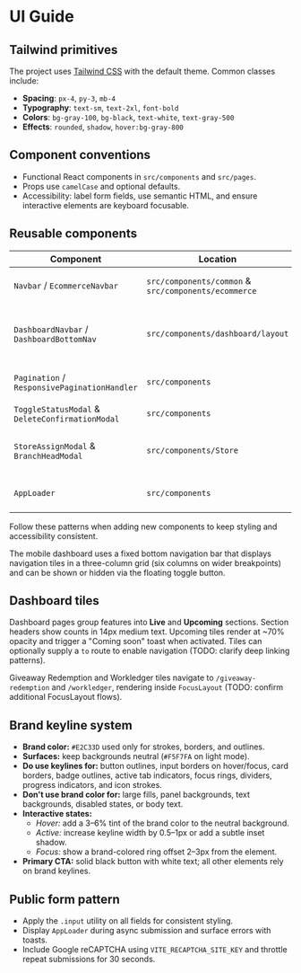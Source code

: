 # UI Guide

## Tailwind primitives

The project uses [Tailwind CSS](https://tailwindcss.com) with the default theme. Common classes include:

- **Spacing**: `px-4`, `py-3`, `mb-4`
- **Typography**: `text-sm`, `text-2xl`, `font-bold`
- **Colors**: `bg-gray-100`, `bg-black`, `text-white`, `text-gray-500`
- **Effects**: `rounded`, `shadow`, `hover:bg-gray-800`

## Component conventions

- Functional React components in `src/components` and `src/pages`.
- Props use `camelCase` and optional defaults.
- Accessibility: label form fields, use semantic HTML, and ensure interactive elements are keyboard focusable.

## Reusable components

| Component | Location | Notes |
|-----------|----------|-------|
| `Navbar` / `EcommerceNavbar` | `src/components/common` & `src/components/ecommerce` | top navigation bars |
| `DashboardNavbar` / `DashboardBottomNav` | `src/components/dashboard/layout` | responsive dashboard navigation with fixed bottom grid |
| `Pagination` / `ResponsivePaginationHandler` | `src/components` | reusable pagination controls |
| `ToggleStatusModal` & `DeleteConfirmationModal` | `src/components` | confirmation dialogs |
| `StoreAssignModal` & `BranchHeadModal` | `src/components/Store` | assign stores or branch heads |
| `AppLoader` | `src/components` | full‑screen loading spinner |

Follow these patterns when adding new components to keep styling and accessibility consistent.

The mobile dashboard uses a fixed bottom navigation bar that displays navigation tiles in a three-column grid (six columns on wider breakpoints) and can be shown or hidden via the floating toggle button.

## Dashboard tiles

Dashboard pages group features into **Live** and **Upcoming** sections. Section headers show counts in 14px medium text. Upcoming tiles render at ~70% opacity and trigger a "Coming soon" toast when activated. Tiles can optionally supply a `to` route to enable navigation (TODO: clarify deep linking patterns).

Giveaway Redemption and Workledger tiles navigate to `/giveaway-redemption` and `/workledger`, rendering inside `FocusLayout` (TODO: confirm additional FocusLayout flows).

## Brand keyline system

- **Brand color:** `#E2C33D` used only for strokes, borders, and outlines.
- **Surfaces:** keep backgrounds neutral (`#F5F7FA` on light mode).
- **Do use keylines for:** button outlines, input borders on hover/focus, card borders, badge outlines, active tab indicators, focus rings, dividers, progress indicators, and icon strokes.
- **Don't use brand color for:** large fills, panel backgrounds, text backgrounds, disabled states, or body text.
- **Interactive states:**
  - *Hover:* add a 3–6% tint of the brand color to the neutral background.
  - *Active:* increase keyline width by 0.5–1px or add a subtle inset shadow.
  - *Focus:* show a brand-colored ring offset 2–3px from the element.
- **Primary CTA:** solid black button with white text; all other elements rely on brand keylines.

## Public form pattern

- Apply the `.input` utility on all fields for consistent styling.
- Display `AppLoader` during async submission and surface errors with toasts.
- Include Google reCAPTCHA using `VITE_RECAPTCHA_SITE_KEY` and throttle repeat submissions for 30 seconds.
